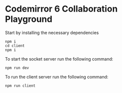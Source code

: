 # Codemirror 6 Collaboration Playground
Start by installing the necessary dependencies
```
npm i
cd client
npm i
```
To start the socket server run the following command: 
```
npm run dev
```
To run the client server run the following command: 
```
npm run client
```
